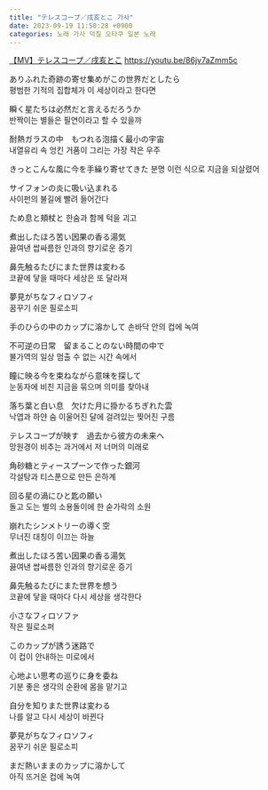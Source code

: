 ```yaml
---
title: "テレスコープ／戌亥とこ 가사"
date: 2023-09-19 11:50:28 +0900
categories: 노래 가사 덕질 오타쿠 일본 노래
---
```


[【MV】テレスコープ／戌亥とこ](https://youtu.be/86jv7aZmm5c)
https://youtu.be/86jv7aZmm5c


ありふれた奇跡の寄せ集めがこの世界だとしたら  
평범한 기적의 집합체가 이 세상이라고 한다면  

瞬く星たちは必然だと言えるだろうか  
반짝이는 별들은 필연이라고 할 수 있을까  

耐熱ガラスの中　もつれる泡描く最小の宇宙  
내열유리 속 엉킨 거품이 그리는 가장 작은 우주  

きっとこんな風に今を手繰り寄せてきた
분명 이런 식으로 지금을 되살렸어

サイフォンの炎に吸い込まれる  
사이펀의 불길에 빨려 들어간다  

ため息と頬杖と
한숨과 함께 턱을 괴고

煮出したほろ苦い因果の香る湯気  
끓여낸 쌉싸름한 인과의 향기로운 증기  

鼻先触るたびにまた世界は変わる  
코끝에 닿을 때마다 세상은 또 달라져  

夢見がちなフィロソフィ  
꿈꾸기 쉬운 필로소피  

手のひらの中のカップに溶かして
손바닥 안의 컵에 녹여

不可逆の日常　留まることのない時間の中で  
불가역의 일상 멈출 수 없는 시간 속에서  

瞳に映る今を束ねながら意味を探して  
눈동자에 비친 지금을 묶으며 의미를 찾아내  

落ち葉と白い息　欠けた月に掛かるちぎれた雲  
낙엽과 하얀 숨 이울어진 달에 걸려있는 찢어진 구름  

テレスコープが映す　過去から彼方の未来へ  
망원경이 비추는 과거에서 저 너머의 미래로

角砂糖とティースプーンで作った銀河  
각설탕과 티스푼으로 만든 은하계  

回る星の渦にひと匙の願い  
돌고 도는 별의 소용돌이에 한 숟가락의 소원  

崩れたシンメトリーの導く空  
무너진 대칭이 이끄는 하늘

煮出したほろ苦い因果の香る湯気  
끓여낸 쌉싸름한 인과의 향기로운 증기  

鼻先触るたびにまた世界を想う  
코끝에 닿을 때마다 다시 세상을 생각한다  

小さなフィロソファ  
작은 필로소퍼  

このカップが誘う迷路で  
이 컵이 안내하는 미로에서  

心地よい思考の巡りに身を委ね  
기분 좋은 생각의 순환에 몸을 맡기고  

自分を知りまた世界は変わる  
나를 알고 다시 세상이 바뀐다  

夢見がちなフィロソフィ  
꿈꾸기 쉬운 필로소피  

まだ熱いままのカップに溶かして  
아직 뜨거운 컵에 녹여
